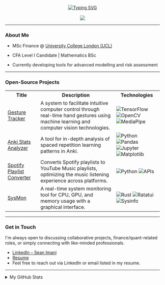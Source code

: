 <p align="center">
<a href="https://github.com/seanima9">
    <img src="https://readme-typing-svg.demolab.com?font=Georgia&size=18&duration=2000&pause=100&multiline=true&width=500&height=80&lines=Sean+Imani;MSc+Finance+%40+UCL+%7C+CFA+Candidate;Quantitative+Research+%7C+Valuation+%7C+Risk+Modelling" alt="Typing SVG" />
</a>
<br/>
<br/> 
<a href="https://github.com/seanima9">
    <img src="https://github-stats-alpha.vercel.app/api?username=seanima9&cc=22272e&tc=37BCF6&ic=fff&bc=0000">
</a>
</p>

---

### About Me

* MSc Finance @ [University College London (UCL)](https://www.ucl.ac.uk/)

* CFA Level I Candidate | Mathematics BSc

* Currently developing tools for advanced modelling and risk assessment

---

### Open-Source Projects
<table>
<tr><th>Title</th><th>Description</th><th>Technologies</th></tr>
<tr>
<td><a href="https://github.com/seanima9/GestureTracker">Gesture Tracker</a></td>
<td>A system to facilitate intuitive computer control through real-time hand gestures using machine learning and computer vision technologies.</td>
<td>
    <img alt="TensorFlow" src="https://img.shields.io/badge/TensorFlow-black?style=flat-square&logo=tensorflow">
    <img alt="OpenCV" src="https://img.shields.io/badge/OpenCV-black?style=flat-square&logo=opencv">
    <img alt="MediaPipe" src="https://img.shields.io/badge/MediaPipe-black?style=flat-square">
</td>
</tr>
<tr>
<td><a href="https://github.com/seanima9/AnkiStatsAnalyzer">Anki Stats Analyzer</a></td>
<td>A tool for in-depth analysis of spaced repetition learning patterns in Anki.</td>
<td>
    <img alt="Python" src="https://img.shields.io/badge/Python-black?style=flat-square&logo=python">
    <img alt="Pandas" src="https://img.shields.io/badge/Pandas-black?style=flat-square&logo=pandas">
    <img alt="Jupyter" src="https://img.shields.io/badge/Jupyter-black?style=flat-square&logo=jupyter">
    <img alt="Matplotlib" src="https://img.shields.io/badge/Matplotlib-black?style=flat-square&logo=matplotlib">
</td>
</tr>
<tr>
<td><a href="https://github.com/seanima9/SpotifyToYoutubeMusic">Spotify Playlist Converter</a></td>
<td>Converts Spotify playlists to YouTube Music playlists, optimizing the music listening experience across platforms.</td>
<td>
    <img alt="Python" src="https://img.shields.io/badge/Python-black?style=flat-square&logo=python">
    <img alt="APIs" src="https://img.shields.io/badge/APIs-black?style=flat-square&logo=spotify">
</td>
</tr>
<tr>
<td><a href="https://github.com/seanima9/SysMon">SysMon</a></td>
<td>A real-time system monitoring tool for CPU, GPU, and memory usage with a graphical interface.</td>
<td>
    <img alt="Rust" src="https://img.shields.io/badge/Rust-black?style=flat-square&logo=rust">
    <img alt="Ratatui" src="https://img.shields.io/badge/Ratatui-black?style=flat-square">
    <img alt="Sysinfo" src="https://img.shields.io/badge/Sysinfo-black?style=flat-square">
</td>
</tr>
</table>

---

### Get in Touch

I'm always open to discussing collaborative projects, finance/quant-related roles, or simply connecting with like-minded professionals.

- [LinkedIn – Sean Imani](https://www.linkedin.com/in/seanimani/)
- [Resume](https://github.com/seanima9/resume)
- Feel free to reach out via LinkedIn or email listed in my resume.

---

<details>
<summary> My GitHub Stats</summary>
<br>

![](http://github-profile-summary-cards.vercel.app/api/cards/profile-details?username=seanima9&theme=dracula) 
![](http://github-profile-summary-cards.vercel.app/api/cards/repos-per-language?username=seanima9&theme=dracula) 

</details>
